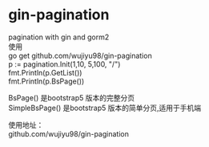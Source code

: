 # gin-pagination
pagination with gin and gorm2  
使用  
go get github.com/wujiyu98/gin-pagination  
p := pagination.Init(1,10, 5,100, "/")  
fmt.Println(p.GetList())  
fmt.Println(p.BsPage())  


BsPage() 是bootstrap5 版本的完整分页  
SimpleBsPage() 是bootstrap5 版本的简单分页,适用于手机端  

使用地址：  
github.com/wujiyu98/gin-pagination
